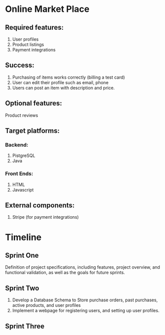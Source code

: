 # Online Market Place
## Required features:
1. User profiles
2. Product listings
3. Payment integrations

## Success:
1. Purchasing of items works correctly (billing a test card)
2. User can edit their profile such as email, phone
3. Users can post an item with description and price.

## Optional features:
Product reviews

## Target platforms:

### Backend:
1. PistgreSQL
2. Java

### Front Ends:
1. HTML
2. Javascript

## External components:
1. Stripe (for payment integrations)

# Timeline

## Sprint One
Definition of project specifications, including features, project overview, and functional validation, as well as the goals for future sprints.

## Sprint Two
1. Develop a Database Schema to Store purchase orders, past purchases, active products, and user profiles
2. Implement a webpage for registering users, and setting up user profiles.

## Sprint Three
